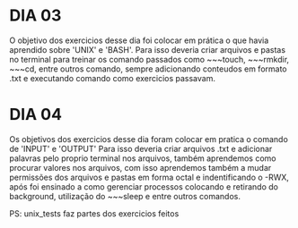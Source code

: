 # DIA 03

O objetivo dos exercicios desse dia foi colocar em prática o que havia aprendido sobre 'UNIX' e 'BASH'. Para isso deveria criar arquivos e pastas no terminal para treinar os comando passados como ~~~touch, ~~~rmkdir, ~~~cd, entre outros comando, sempre adicionando conteudos em formato .txt e executando comando como exercicios passavam.

# DIA 04

Os objetivos dos exercicios desse dia foram colocar em pratica o comando de 'INPUT' e 'OUTPUT' Para isso deveria criar arquivos .txt e adicionar palavras pelo proprio terminal nos arquivos, também aprendemos como procurar valores nos arquivos, com isso aprendemos também a mudar permissões dos arquivos e pastas em forma octal e indentificando o -RWX, após foi ensinado a como gerenciar processos colocando e retirando do background, utilização do ~~~sleep e entre outros comandos.

PS: unix_tests faz partes dos exercicios feitos

